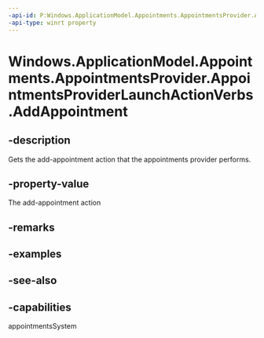 ```yaml
---
-api-id: P:Windows.ApplicationModel.Appointments.AppointmentsProvider.AppointmentsProviderLaunchActionVerbs.AddAppointment
-api-type: winrt property
---
```


<!-- Property syntax
public string AddAppointment { get; }
-->

# Windows.ApplicationModel.Appointments.AppointmentsProvider.AppointmentsProviderLaunchActionVerbs.AddAppointment

## -description
Gets the add-appointment action that the appointments provider performs.

## -property-value
The add-appointment action

## -remarks

## -examples

## -see-also

## -capabilities
appointmentsSystem
